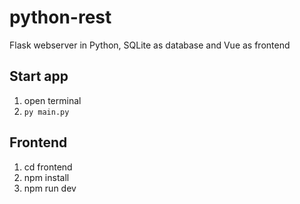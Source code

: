 # python-rest
Flask webserver in Python, SQLite as database and Vue as frontend

## Start app
1. open terminal
2. `py main.py`

## Frontend
1. cd frontend
2. npm install
3. npm run dev
